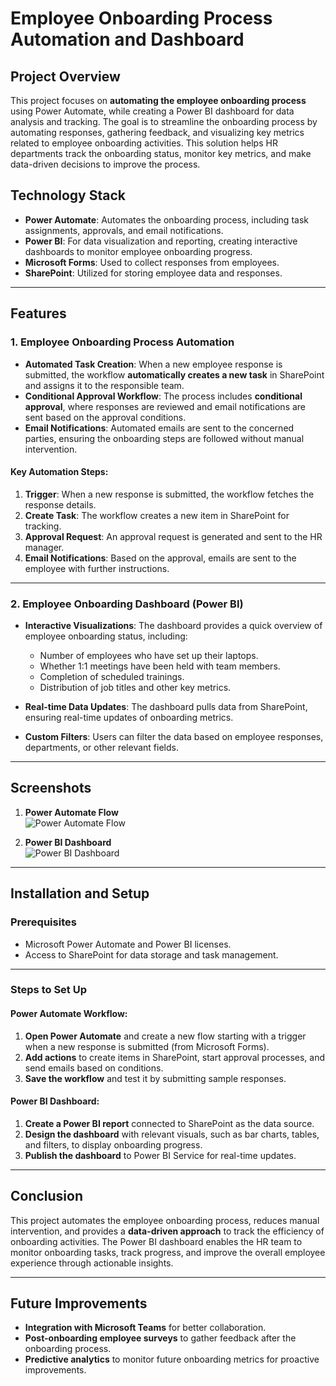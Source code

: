 # Employee Onboarding Process Automation and Dashboard

## Project Overview
This project focuses on **automating the employee onboarding process** using Power Automate, while creating a Power BI dashboard for data analysis and tracking. The goal is to streamline the onboarding process by automating responses, gathering feedback, and visualizing key metrics related to employee onboarding activities. This solution helps HR departments track the onboarding status, monitor key metrics, and make data-driven decisions to improve the process.

## Technology Stack
- **Power Automate**: Automates the onboarding process, including task assignments, approvals, and email notifications.
- **Power BI**: For data visualization and reporting, creating interactive dashboards to monitor employee onboarding progress.
- **Microsoft Forms**: Used to collect responses from employees.
- **SharePoint**: Utilized for storing employee data and responses.

---

## Features

### 1. Employee Onboarding Process Automation
- **Automated Task Creation**: When a new employee response is submitted, the workflow **automatically creates a new task** in SharePoint and assigns it to the responsible team.
- **Conditional Approval Workflow**: The process includes **conditional approval**, where responses are reviewed and email notifications are sent based on the approval conditions.
- **Email Notifications**: Automated emails are sent to the concerned parties, ensuring the onboarding steps are followed without manual intervention.

#### Key Automation Steps:
1. **Trigger**: When a new response is submitted, the workflow fetches the response details.
2. **Create Task**: The workflow creates a new item in SharePoint for tracking.
3. **Approval Request**: An approval request is generated and sent to the HR manager.
4. **Email Notifications**: Based on the approval, emails are sent to the employee with further instructions.

---

### 2. Employee Onboarding Dashboard (Power BI)
- **Interactive Visualizations**: The dashboard provides a quick overview of employee onboarding status, including:
  - Number of employees who have set up their laptops.
  - Whether 1:1 meetings have been held with team members.
  - Completion of scheduled trainings.
  - Distribution of job titles and other key metrics.
  
- **Real-time Data Updates**: The dashboard pulls data from SharePoint, ensuring real-time updates of onboarding metrics.
- **Custom Filters**: Users can filter the data based on employee responses, departments, or other relevant fields.

---

## Screenshots

1. **Power Automate Flow**  
   ![Power Automate Flow](https://github.com/your-repo-link/power-automate-flow.png)

2. **Power BI Dashboard**  
   ![Power BI Dashboard](https://github.com/your-repo-link/power-bi-dashboard.png)


---

## Installation and Setup

### Prerequisites
- Microsoft Power Automate and Power BI licenses.
- Access to SharePoint for data storage and task management.

---

### Steps to Set Up

#### **Power Automate Workflow:**
1. **Open Power Automate** and create a new flow starting with a trigger when a new response is submitted (from Microsoft Forms).
2. **Add actions** to create items in SharePoint, start approval processes, and send emails based on conditions.
3. **Save the workflow** and test it by submitting sample responses.

#### **Power BI Dashboard:**
1. **Create a Power BI report** connected to SharePoint as the data source.
2. **Design the dashboard** with relevant visuals, such as bar charts, tables, and filters, to display onboarding progress.
3. **Publish the dashboard** to Power BI Service for real-time updates.

---

## Conclusion
This project automates the employee onboarding process, reduces manual intervention, and provides a **data-driven approach** to track the efficiency of onboarding activities. The Power BI dashboard enables the HR team to monitor onboarding tasks, track progress, and improve the overall employee experience through actionable insights.

---

## Future Improvements
- **Integration with Microsoft Teams** for better collaboration.
- **Post-onboarding employee surveys** to gather feedback after the onboarding process.
- **Predictive analytics** to monitor future onboarding metrics for proactive improvements.
